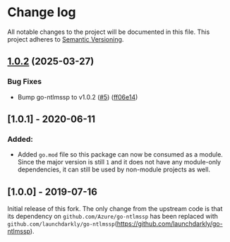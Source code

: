 # Change log

All notable changes to the project will be documented in this file. This project adheres to [Semantic Versioning](http://semver.org).

## [1.0.2](https://github.com/launchdarkly/go-ntlm-proxy-auth/compare/1.0.1...v1.0.2) (2025-03-27)


### Bug Fixes

* Bump go-ntlmssp to v1.0.2 ([#5](https://github.com/launchdarkly/go-ntlm-proxy-auth/issues/5)) ([ff06e14](https://github.com/launchdarkly/go-ntlm-proxy-auth/commit/ff06e140234fec58bbf6369a1d528c8f08de1516))

## [1.0.1] - 2020-06-11
### Added:
- Added `go.mod` file so this package can now be consumed as a module. Since the major version is still `1` and it does not have any module-only dependencies, it can still be used by non-module projects as well.

## [1.0.0] - 2019-07-16
Initial release of this fork. The only change from the upstream code is that its dependency on `github.com/Azure/go-ntlmssp` has been replaced with `github.com/launchdarkly/go-ntlmssp`(https://github.com/launchdarkly/go-ntlmssp).
